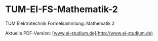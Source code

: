 # TUM-EI-FS-Mathematik-2
TUM Elektrotechnik Formelsammlung: Mathematik 2

Aktuelle PDF-Version: [www.ei-studium.de](http://www.ei-studium.de)